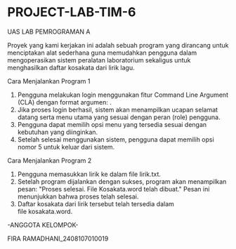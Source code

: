 # PROJECT-LAB-TIM-6
UAS LAB PEMROGRAMAN A

Proyek yang kami kerjakan ini adalah sebuah program yang dirancang untuk menciptakan alat sederhana guna memudahkan pengguna dalam mengoperasikan sistem peralatan laboratorium sekaligus untuk menghasilkan daftar kosakata dari lirik lagu.

Cara Menjalankan Program 1
1. Pengguna melakukan login menggunakan fitur Command Line Argument (CLA) dengan format argumen: <role><uname><pass>.
2. Jika proses login berhasil, sistem akan menampilkan ucapan selamat datang serta menu utama yang sesuai dengan peran (role) pengguna.
3. Pengguna dapat memilih opsi menu yang tersedia sesuai dengan kebutuhan yang diinginkan.
4. Setelah selesai menggunakan sistem, pengguna dapat memilih opsi nomor 5 untuk keluar dari sistem.

Cara Menjalankan Program 2
1. Pengguna memasukkan lirik ke dalam file lirik.txt. 
2. Setelah program dijalankan dengan sukses, program akan menampilkan pesan:
"Proses selesai. File Kosakata.word telah dibuat."
Pesan ini menunjukkan bahwa proses telah selesai.
3. Daftar kosakata dari lirik tersebut telah tersedia dalam file kosakata.word.

-ANGGOTA KELOMPOK-

FIRA RAMADHANI_2408107010019
